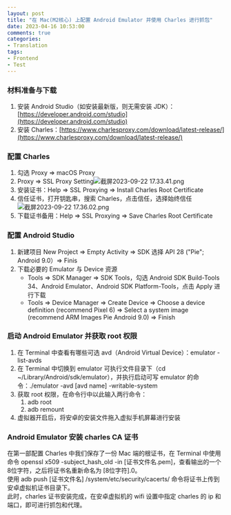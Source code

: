 ```yaml
---
layout: post
title: "在 Mac(M2核心) 上配置 Android Emulator 并使用 Charles 进行抓包"
date: 2023-04-16 10:53:00
comments: true
categories: 
- Translation
tags:
- Frontend
- Test
---
```


### 材料准备与下载
1. 安装 Android Studio（如安装最新版，则无需安装 JDK）：[https://developer.android.com/studio](https://developer.android.com/studio)
2. 安装 Charles：[https://www.charlesproxy.com/download/latest-release/](https://www.charlesproxy.com/download/latest-release/)
### 配置 Charles

1. 勾选 Proxy => macOS Proxy
2. Proxy => SSL Proxy Setting![截屏2023-09-22 17.33.41.png](https://intranetproxy.alipay.com/skylark/lark/0/2023/png/12056524/1695375236863-a77140ec-0975-4a4f-8ef7-263373d00d08.png#clientId=u53487919-f5c7-4&from=ui&id=u25e13825&originHeight=1092&originWidth=1320&originalType=binary&ratio=1&rotation=0&showTitle=false&size=259842&status=done&style=none&taskId=uc08ca907-7386-4694-847e-f7bd15a49a6&title=)
3. 安装证书：Help => SSL Proxying => Install Charles Root Certificate
4. 信任证书，打开钥匙串，搜索 Charles，点击信任，选择始终信任![截屏2023-09-22 17.36.02.png](https://intranetproxy.alipay.com/skylark/lark/0/2023/png/12056524/1695375391085-2f7d2d77-fb9a-44dc-9383-00640be5c92b.png#clientId=u53487919-f5c7-4&from=ui&id=u59377dee&originHeight=1100&originWidth=1250&originalType=binary&ratio=1&rotation=0&showTitle=false&size=401871&status=done&style=none&taskId=u3e2cdf68-a824-4f46-afff-3ceeaf3d8a3&title=)
5. 下载证书备用：Help => SSL Proxying => Save Charles Root Certificate
### 配置 Android Studio

1. 新建项目 New Project => Empty Activity => SDK 选择 API 28 ("Pie"; Android 9.0）=> Finis
2. 下载必要的 Emulator 与 Device 资源
   - Tools => SDK Manager => SDK Tools，勾选 Android SDK Build-Tools 34、Android Emulator、Android SDK Platform-Tools，点击 Apply 进行下载
   - Tools => Device Manager => Create Device => Choose a device definition (recommend Pixel 6) => Select a system image (recommend ARM Images Pie Android 9.0) => Finish
###  启动 Android Emulator 并获取 root 权限

1. 在 Terminal 中查看有哪些可选 avd（Android Virtual Device）：emulator -list-avds
2. 在 Terminal 中切换到 emulator 可执行文件目录下（cd ~/Library/Android/sdk/emulator），并执行启动可写 emulator 的命令：./emulator -avd [avd name] -writable-system
3. 获取 root 权限，在命令行中以此输入两行命令：
   1. adb root
   2. adb remount
4. 虚拟器开启后，将安卓的安装文件拖入虚拟手机屏幕进行安装
### Android Emulator 安装 charles CA 证书
在第一部配置 Charles 中我们保存了一份 Mac 端的根证书，在 Terminal 中使用命令 openssl x509 -subject_hash_old -in  [证书文件名.pem]，查看输出的一个8位字符，之后将证书名重新命名为 [8位字符].0。<br />使用 adb push [证书文件名] /system/etc/security/cacerts/ 命令将证书上传到安卓虚拟机证书目录下。<br />此时，charles 证书安装完成，在安卓虚拟机的 wifi 设置中指定 charles 的 ip 和端口，即可进行抓包和代理。
